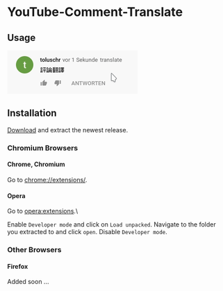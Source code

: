 # YouTube-Comment-Translate

## Usage
![](res/usage.gif)

## Installation
[Download](YouTube-Comment-Translate/releases/latest/) and extract the newest release.

### Chromium Browsers

#### Chrome, Chromium
Go to [chrome://extensions/](chrome://extensions/).

#### Opera 
Go to [opera:extensions](opera:extensions).\

Enable `Developer mode` and click on `Load unpacked`.
Navigate to the folder you extracted to and click `open`. Disable `Developer mode`.

### Other Browsers

#### Firefox
Added soon ...

